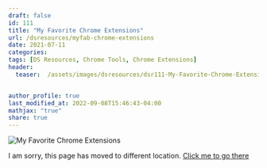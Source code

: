 ```yaml
---
draft: false
id: 111    
title: "My Favorite Chrome Extensions"
url: /dsresources/myfab-chrome-extensions
date: 2021-07-11
categories:
tags: [DS Resources, Chrome Tools, Chrome Extensions]
header:
  teaser:  /assets/images/dsresources/dsr111-My-Favorite-Chrome-Extensions.jpg


author_profile: true
last_modified_at: 2022-09-08T15:46:43-04:00
mathjax: "true"
share: true
---
```


![My Favorite Chrome Extensions](/assets/images/dsresources/dsr111-My-Favorite-Chrome-Extensions.jpg)

I am sorry, this page has moved to different location. [Click me to go there](/dsblog/myfab-chrome-extensions)